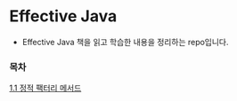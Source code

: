 # Effective Java
* Effective Java 책을 읽고 학습한 내용을 정리하는 repo입니다.

### 목차
[1.1 정적 팩터리 메서드](https://github.com/JisooOh94/study/blob/master/Effective%20Java/Content/1.1%20%EC%A0%95%EC%A0%81%ED%8C%A9%ED%84%B0%EB%A6%AC%EB%A9%94%EC%84%9C%EB%93%9C.md)